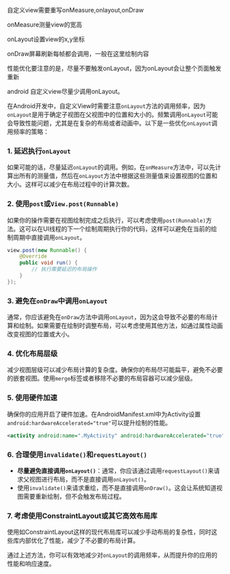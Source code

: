 自定义view需要重写onMeasure,onlayout,onDraw

onMeasure测量view的宽高

onLayout设置view的x,y坐标

onDraw屏幕刷新每帧都会调用，一般在这里绘制内容



性能优化要注意的是，尽量不要触发onLayout，因为onLayout会让整个页面触发重新



android 自定义view尽量少调用onLayout。

在Android开发中，自定义View时需要注意`onLayout`方法的调用频率，因为`onLayout`是用于确定子视图在父视图中的位置和大小的。频繁调用`onLayout`可能会导致性能问题，尤其是在复杂的布局或者动画中。以下是一些优化`onLayout`调用频率的策略：

### 1. 延迟执行`onLayout`

如果可能的话，尽量延迟`onLayout`的调用。例如，在`onMeasure`方法中，可以先计算出所有的测量值，然后在`onLayout`方法中根据这些测量值来设置视图的位置和大小。这样可以减少在布局过程中的计算次数。

### 2. 使用`post`或`View.post(Runnable)`

如果你的操作需要在视图绘制完成之后执行，可以考虑使用`post(Runnable)`方法。这可以在UI线程的下一个绘制周期执行你的代码，这样可以避免在当前的绘制周期中直接调用`onLayout`。

```java
view.post(new Runnable() {
    @Override
    public void run() {
        // 执行需要延迟的布局操作
    }
});
```

### 3. 避免在`onDraw`中调用`onLayout`

通常，你应该避免在`onDraw`方法中调用`onLayout`，因为这会导致不必要的布局计算和绘制。如果需要在绘制时调整布局，可以考虑使用其他方法，如通过属性动画改变视图的位置或大小。

### 4. 优化布局层级

减少视图层级可以减少布局计算的复杂度。确保你的布局尽可能扁平，避免不必要的嵌套视图。使用`merge`标签或者移除不必要的布局容器可以减少层级。

### 5. 使用硬件加速

确保你的应用开启了硬件加速。在AndroidManifest.xml中为Activity设置`android:hardwareAccelerated="true"`可以提升绘制的性能。

```xml
<activity android:name=".MyActivity" android:hardwareAccelerated="true" />
```

### 6. 合理使用`invalidate()`和`requestLayout()`

- **尽量避免直接调用`onLayout()`**：通常，你应该通过调用`requestLayout()`来请求父视图进行布局，而不是直接调用`onLayout()`。
- 使用`invalidate()`来请求重绘，而不是直接调用`onDraw()`。这会让系统知道视图需要重新绘制，但不会触发布局过程。

### 7. 考虑使用ConstraintLayout或其它高效布局库

使用如ConstraintLayout这样的现代布局库可以减少手动布局的复杂性，同时这些库内部优化了性能，减少了不必要的布局计算。

通过上述方法，你可以有效地减少对`onLayout`的调用频率，从而提升你的应用的性能和响应速度。